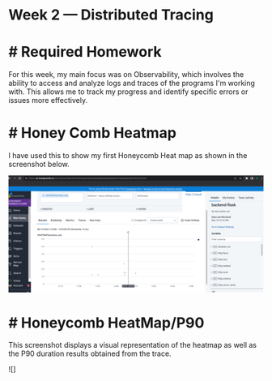 # Week 2 — Distributed Tracing


# #  Required Homework
For this week, my main focus was on Observability, which involves the ability to access and analyze logs and traces of the programs I'm working with. This allows me to track my progress and identify specific errors or issues more effectively.













# # Honey Comb Heatmap

I have used this to show my first Honeycomb Heat map as shown in the screenshot below.

![](https://raw.githubusercontent.com/urstrulybutch/aws-bootcamp-cruddur-2023/main/journal/assets/HoneycombTraces.png)


# # Honeycomb HeatMap/P90

This screenshot displays a visual representation of the heatmap as well as the P90 duration results obtained from the trace.

![]


